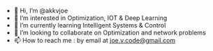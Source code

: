 - 👋 Hi, I’m @akkvjoe
- 👀 I’m interested in Optimization, IOT & Deep Learning
- 🌱 I’m currently learning Intelligent Systems & Control
- 💞️ I’m looking to collaborate on Optimization and network problems
- 📫 How to reach me : by email at joe.v.code@gmail.com

<!---
akkvjoe/akkvjoe is a ✨ special ✨ repository because its `README.md` (this file) appears on your GitHub profile.
You can click the Preview link to take a look at your changes.
--->

